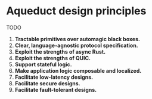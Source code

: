 
# Aqueduct design principles

TODO

1. **Tractable primitives over automagic black boxes.**
2. **Clear, language-agnostic protocol specification.**
3. **Exploit the strengths of async Rust.**
4. **Exploit the strengths of QUIC.**
5. **Support stateful logic.**
6. **Make application logic composable and localized.**
7. **Facilitate low-latency designs.**
8. **Facilitate secure designs.**
9. **Facilitate fault-tolerant designs.**



<!--
1. **Give tractable primitives, not automagic black boxes.**

   _Some protocols ask the user to conform their program's architecture to
   highly complex and particularized abstractions, and promise to automagically
   do things like peer-to-peer routing in return._

   _Instead, we seek to give the user simple building blocks with obvious
   behavior that can be composed together to create higher level behavior in
   exactly the way the user needs it to happen._

2. **Have a clear, language-agnostic protocol specification.**

   _It is not enough to technically have a specification as an afterthought.
   We must have trivially findable, self-contained documents that would suffice
   on their own to create a third party implementation in a random language._

3. **Exploit the strengths of async Rust.**

   _Although we commit to making sure Aqueduct can be implemented in any
   language, Rust and its async ecosystem has many powerful constructs, and we
   can make design decisions based on having a high level of synergy with them._

4. **Exploit the strengths of QUIC.**

   _Aqueduct runs on top of the QUIC protocol, which is a UDP-based alternative
   to TCP. However, QUIC is less so "TCP but faster," and more so "TCP but with
   more degrees of control." Taking a TCP based protocol and swapping in QUIC
   as a drop-in replacement is unlikely to improve performance. Rather, we aim
   to exploit the unique strengths of QUIC on a deep design level._

5. **Prioritize supporting stateful application logic.**

6. **Make composable application logic natural.**

7. **Make round trip-minimizing designs natural.**

8. **Make secure designs natural and have clear security properties.**

9. **Make fault tolerant designs natural.**

-->